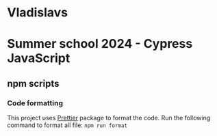 # Vladislavs
# Summer school 2024 - Cypress JavaScript

## npm scripts

### Code formatting
This project uses [Prettier](https://www.npmjs.com/package/prettier) package to format the code. Run the following command to format all file: ```npm run format```
